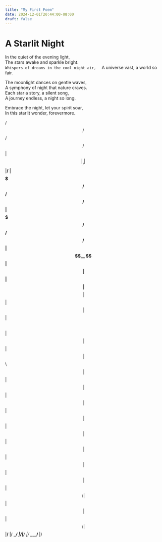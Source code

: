 ```yaml
--- 
title: "My First Poem" 
date: 2024-12-01T20:44:00-08:00 
draft: false 
---
```


# A Starlit Night

In the quiet of the evening light,  
The stars awake and sparkle bright.  
`Whispers of dreams in the cool night air,  `
A universe vast, a world so fair.

The moonlight dances on gentle waves,  
A symphony of night that nature craves.  
Each star a story, a silent song,  
A journey endless, a night so long.

Embrace the night, let your spirit soar,  
In this starlit wonder, forevermore.




 /$$                 /$$ /$$                 /$$
| $$                |__/| $$                |__/
| $$$$$$$  /$$   /$$ /$$| $$$$$$$  /$$   /$$ /$$
| $$__  $$| $$  | $$| $$| $$__  $$| $$  | $$| $$
| $$  \ $$| $$  | $$| $$| $$  \ $$| $$  | $$| $$
| $$  | $$| $$  | $$| $$| $$  | $$| $$  | $$| $$
| $$  | $$|  $$$$$$/| $$| $$  | $$|  $$$$$$/| $$
|__/  |__/ \______/ |__/|__/  |__/ \______/ |__/
                                                                                              
                                                


